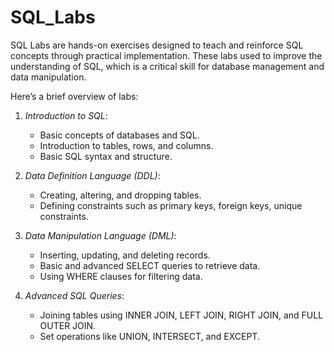 # SQL_Labs

SQL Labs are hands-on exercises designed to teach and reinforce SQL concepts through practical implementation. These labs used to improve the understanding of SQL, which is a critical skill for database management and data manipulation.

Here’s a brief overview of labs:

1. *Introduction to SQL*:
   - Basic concepts of databases and SQL.
   - Introduction to tables, rows, and columns.
   - Basic SQL syntax and structure.

2. *Data Definition Language (DDL)*:
   - Creating, altering, and dropping tables.
   - Defining constraints such as primary keys, foreign keys, unique constraints.

3. *Data Manipulation Language (DML)*:
   - Inserting, updating, and deleting records.
   - Basic and advanced SELECT queries to retrieve data.
   - Using WHERE clauses for filtering data.

4. *Advanced SQL Queries*:
   - Joining tables using INNER JOIN, LEFT JOIN, RIGHT JOIN, and FULL OUTER JOIN.
   - Set operations like UNION, INTERSECT, and EXCEPT.



